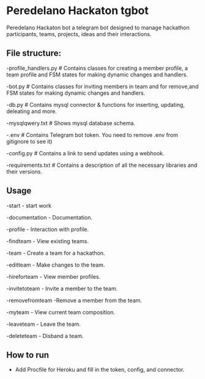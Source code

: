 # Peredelano Hackaton tgbot
Peredelano Hackaton bot a telegram bot designed to manage hackathon participants, teams, projects, ideas and their interactions.

## File structure:
 -profile_handlers.py     # Contains classes for creating a member profile, a team profile and FSM states for making dynamic changes and handlers.
 
 -bot.py                  # Contains classes for inviting  members in team and for remove,and FSM states for making dynamic changes and handlers.
 
 -db.py                   # Contains mysql connector & functions for inserting, updating, deleating and more.

 -mysqlqwery.txt          # Shows mysql database schema.

 -.env                    # Contains Telegram bot token. You need to remove .env from gitignore to see it)
 
 -config.py               # Contains a link to send updates using a webhook.
 
 -requirements.txt        # Contains a description of all the necessary libraries and their versions.

## Usage
 -start - start work
 
 -documentation - Documentation.
 
 -profile - Interaction with profile.
 
 -findteam - View existing teams.
 
 -team - Create a team for a hackathon.
 
 -editteam - Make changes to the team.
 
 -hireforteam - View member profiles.
 
 -invitetoteam - Invite a member to the team.
 
 -removefromteam -Remove a member from the team.
 
 -myteam - View current team composition.
 
 -leaveteam - Leave the team.
 
 -deleteteam - Disband a team.
        
## How to run 
- Add Procfile for Heroku and fill in the token, config, and connector.
